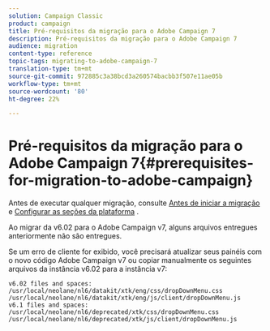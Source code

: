 ```yaml
---
solution: Campaign Classic
product: campaign
title: Pré-requisitos da migração para o Adobe Campaign 7
description: Pré-requisitos da migração para o Adobe Campaign 7
audience: migration
content-type: reference
topic-tags: migrating-to-adobe-campaign-7
translation-type: tm+mt
source-git-commit: 972885c3a38bcd3a260574bacbb3f507e11ae05b
workflow-type: tm+mt
source-wordcount: '80'
ht-degree: 22%

---
```



# Pré-requisitos da migração para o Adobe Campaign 7{#prerequisites-for-migration-to-adobe-campaign}

Antes de executar qualquer migração, consulte [Antes de iniciar a migração](../../migration/using/before-starting-migration.md) e [Configurar as seções da plataforma](../../migration/using/configuring-your-platform.md) .

Ao migrar da v6.02 para o Adobe Campaign v7, alguns arquivos entregues anteriormente não são entregues.

Se um erro de cliente for exibido, você precisará atualizar seus painéis com o novo código Adobe Campaign v7 ou copiar manualmente os seguintes arquivos da instância v6.02 para a instância v7:

```
v6.02 files and spaces:
/usr/local/neolane/nl6/datakit/xtk/eng/css/dropDownMenu.css
/usr/local/neolane/nl6/datakit/xtk/eng/js/client/dropDownMenu.js
v6.1 files and spaces:
/usr/local/neolane/nl6/deprecated/xtk/css/dropDownMenu.css
/usr/local/neolane/nl6/deprecated/xtk/js/client/dropDownMenu.js  
```
